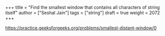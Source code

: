 +++
title = "Find the smallest window that contains all characters of string itself"
author = ["Seshal Jain"]
tags = ["string"]
draft = true
weight = 2072
+++

<https://practice.geeksforgeeks.org/problems/smallest-distant-window/0>
